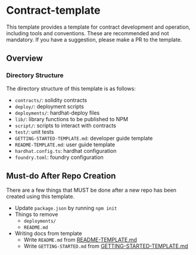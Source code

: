 # Contract-template

This template provides a template for contract development and operation, including tools and conventions.
These are recommended and not mandatory.
If you have a suggestion, please make a PR to the template.

## Overview

### Directory Structure

The directory structure of this template is as follows:

- `contracts/`: solidity contracts
- `deploy/`: deployment scripts
- `deployments/`: hardhat-deploy files
- `lib/`: library functions to be published to NPM
- `script/`: scripts to interact with contracts
- `test/`: unit tests
- `GETTING-STARTED-TEMPLATE.md`: developer guide template
- `README-TEMPLATE.md`: user guide template
- `hardhat.config.ts`: hardhat configuration
- `foundry.toml`: foundry configuration

## Must-do After Repo Creation

There are a few things that MUST be done after a new repo has been created using this template.

- Update `package.json` by running `npm init`
- Things to remove
  - `deployments/`
  - `README.md`
- Writing docs from template
  - Write `README.md` from [README-TEMPLATE.md](README-TEMPLATE.md)
  - Write `GETTING-STARTED.md` from [GETTING-STARTED-TEMPLATE.md](GETTING-STARTED-TEMPLATE.md)
